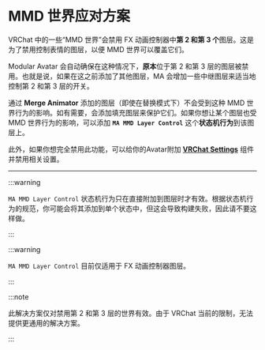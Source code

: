 ﻿# MMD 世界应对方案

VRChat 中的一些“MMD 世界”会禁用 FX 动画控制器中**第 2 和第 3 个**图层。这是为了禁用控制表情的图层，以便 MMD 世界可以覆盖它们。

Modular Avatar 会自动确保在这种情况下，**原本**位于第 2 和第 3 层的图层被禁用。也就是说，如果在这之前添加了其他图层，MA 会增加一些中继图层来适当地控制第 2 和第 3 层的开关。

通过 **Merge Animator** 添加的图层（即使在替换模式下）不会受到这种 MMD 世界行为的影响。如有需要，会添加填充图层来保护它们。如果你想让某个图层也受 MMD 世界行为的影响，可以添加 **`MA MMD Layer Control`** 这个**状态机行为**到该图层上。

此外，如果你想完全禁用此功能，可以给你的Avatar附加 **[VRChat Settings](../reference/vrchat-settings)** 组件并禁用相关设置。

---

:::warning

`MA MMD Layer Control` 状态机行为只在直接附加到图层时才有效。根据状态机行为的规范，你可能会将其添加到单个状态中，但这会导致构建失败，因此请不要这样做。

:::

:::warning

`MA MMD Layer Control` 目前仅适用于 FX 动画控制器图层。

:::

:::note

此解决方案仅对禁用第 2 和第 3 层的世界有效。由于 VRChat 当前的限制，无法提供更通用的解决方案。

:::